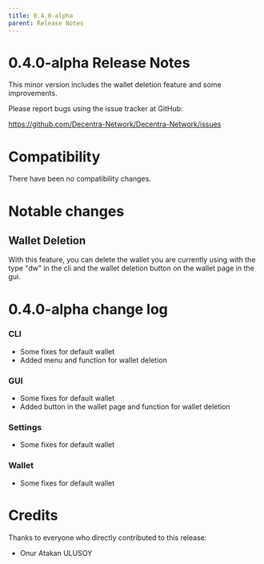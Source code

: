 ```yaml
---
title: 0.4.0-alpha
parent: Release Notes
---
```


0.4.0-alpha Release Notes
====================

This minor version includes the wallet deletion feature and some improvements.

Please report bugs using the issue tracker at GitHub:

  <https://github.com/Decentra-Network/Decentra-Network/issues>

Compatibility
==============

There have been no compatibility changes.

Notable changes
===============

## Wallet Deletion

With this feature, you can delete the wallet you are currently using with the type "dw" 
in the cli and the wallet deletion button on the wallet page in the gui.

0.4.0-alpha change log
=================

### CLI
- Some fixes for default wallet
- Added menu and function for wallet deletion

### GUI
- Some fixes for default wallet
- Added button in the wallet page and function for wallet deletion

### Settings
- Some fixes for default wallet

### Wallet
- Some fixes for default wallet

Credits
=======

Thanks to everyone who directly contributed to this release:

- Onur Atakan ULUSOY
